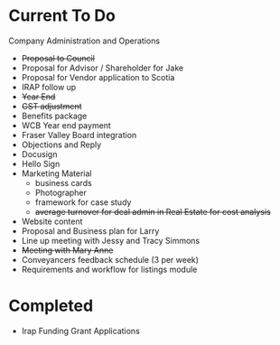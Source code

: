 
# Current To Do

Company Administration and Operations

 - ~~Proposal to Council~~
 - Proposal for Advisor / Shareholder for Jake
 - Proposal for Vendor application to Scotia
 - IRAP follow up
 - ~~Year End~~
 - ~~GST adjustment~~
 - Benefits package
 - WCB Year end payment
 - Fraser Valley Board integration
 - Objections and Reply
 - Docusign
 - Hello Sign
 - Marketing Material
	- business cards
	- Photographer
	- framework for case study
	- ~~average turnover for deal admin in Real Estate for cost analysis~~
 - Website content
 - Proposal and Business plan for Larry
 - Line up meeting with Jessy and Tracy Simmons
 - ~~Meeting with Mary Anne~~
 - Conveyancers feedback schedule (3 per week)
 - Requirements and workflow for listings module
 

# Completed 
 - Irap Funding Grant Applications








